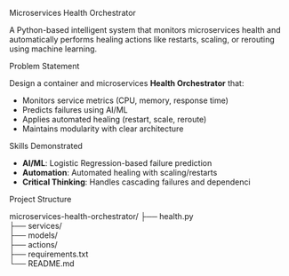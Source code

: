 Microservices Health Orchestrator

A Python-based intelligent system that monitors microservices health and automatically performs healing actions like restarts, scaling, or rerouting using machine learning.

Problem Statement

Design a container and microservices **Health Orchestrator** that:
- Monitors service metrics (CPU, memory, response time)
- Predicts failures using AI/ML
- Applies automated healing (restart, scale, reroute)
- Maintains modularity with clear architecture

Skills Demonstrated

- **AI/ML**: Logistic Regression-based failure prediction
- **Automation**: Automated healing with scaling/restarts
- **Critical Thinking**: Handles cascading failures and dependenci

Project Structure

microservices-health-orchestrator/
├── health.py                 
├── services/               
├── models/                   
├── actions/                 
├── requirements.txt         
└── README.md               
